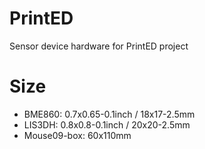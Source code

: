 # PrintED

Sensor device hardware for PrintED project

# Size

- BME860: 0.7x0.65-0.1inch / 18x17-2.5mm
- LIS3DH: 0.8x0.8-0.1inch / 20x20-2.5mm
- Mouse09-box: 60x110mm
